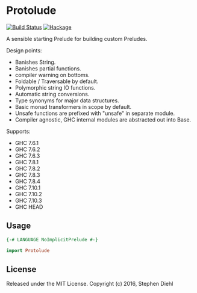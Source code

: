 Protolude
=========

[![Build Status](https://travis-ci.org/sdiehl/protolude.svg?branch=master)](https://travis-ci.org/sdiehl/protolude)
[![Hackage](https://img.shields.io/hackage/v/protolude.svg)](https://hackage.haskell.org/package/protolude)

A sensible starting Prelude for building custom Preludes.

Design points:

* Banishes String.
* Banishes partial functions.
* compiler warning on bottoms.
* Foldable / Traversable by default.
* Polymorphic string IO functions.
* Automatic string conversions.
* Type synonyms for major data structures.
* Basic monad transformers in scope by default.
* Unsafe functions are prefixed with "unsafe" in separate module.
* Compiler agnostic, GHC internal modules are abstracted out into Base.

Supports:

 * GHC 7.6.1
 * GHC 7.6.2
 * GHC 7.6.3
 * GHC 7.8.1
 * GHC 7.8.2
 * GHC 7.8.3
 * GHC 7.8.4
 * GHC 7.10.1
 * GHC 7.10.2
 * GHC 7.10.3
 * GHC HEAD

Usage
-----

```haskell
{-# LANGUAGE NoImplicitPrelude #-}

import Protolude
```

License
-------

Released under the MIT License.
Copyright (c) 2016, Stephen Diehl
